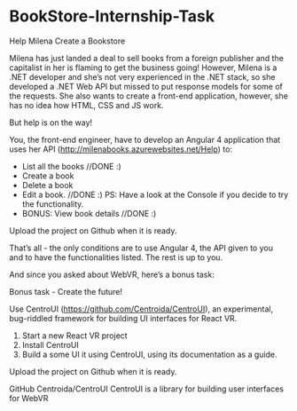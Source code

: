 # BookStore-Internship-Task

Help Milena Create a Bookstore

Milena has just landed a deal to sell books from a foreign publisher and the capitalist in her is flaming to get the business going!
However, Milena is a .NET developer and she’s not very experienced in the .NET stack, so she developed a .NET Web API
but missed to put response models for some of the requests. She also wants to create a front-end application, however,
she has no idea how HTML, CSS and JS work.

But help is on the way!

You, the front-end engineer, have to develop an Angular 4 application
that uses her API (http://milenabooks.azurewebsites.net/Help)  to:

- List all the books //DONE :)
- Create a book 
- Delete a book 
- Edit a book. //DONE :) PS: Have a look at the Console if you decide to try the functionality.
- BONUS: View book details //DONE :)


Upload the project on Github when it is ready.


That’s all  - the only conditions are to use Angular 4, the API given to you and to have
the functionalities listed. The rest is up to you.

And since you asked about WebVR, here’s a bonus task:

Bonus task - Create the future!

Use CentroUI  (https://github.com/Centroida/CentroUI), an experimental, bug-riddled 
framework for building UI interfaces for React VR.

1. Start a new React VR project
2. Install CentroUI 
3. Build a some UI  it using CentroUI, using its documentation as a guide.

Upload the project on Github when it is ready.


GitHub
Centroida/CentroUI
CentroUI is a library for building user interfaces for WebVR
